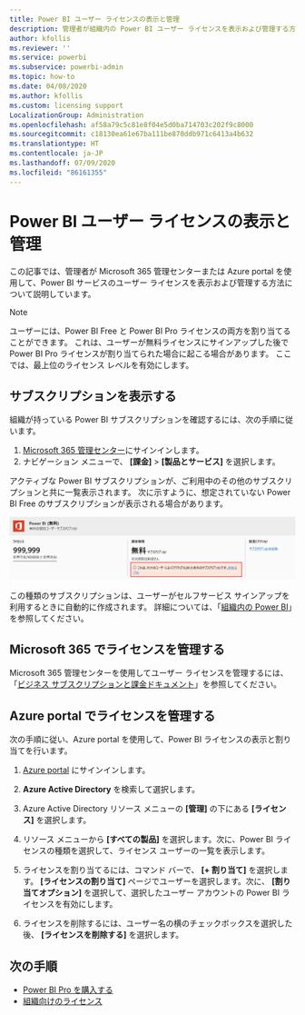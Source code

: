 ```yaml
---
title: Power BI ユーザー ライセンスの表示と管理
description: 管理者が組織内の Power BI ユーザー ライセンスを表示および管理する方法について説明します。
author: kfollis
ms.reviewer: ''
ms.service: powerbi
ms.subservice: powerbi-admin
ms.topic: how-to
ms.date: 04/08/2020
ms.author: kfollis
ms.custom: licensing support
LocalizationGroup: Administration
ms.openlocfilehash: af58a79c5c81e8f04e5d0ba714703c202f9c8000
ms.sourcegitcommit: c18130ea61e67ba111be870ddb971c6413a4b632
ms.translationtype: HT
ms.contentlocale: ja-JP
ms.lasthandoff: 07/09/2020
ms.locfileid: "86161355"
---
```

# <a name="view-and-manage-power-bi-user-licenses"></a>Power BI ユーザー ライセンスの表示と管理

この記事では、管理者が Microsoft 365 管理センターまたは Azure portal を使用して、Power BI サービスのユーザー ライセンスを表示および管理する方法について説明しています。

> [!NOTE]
>
>ユーザーには、Power BI Free と Power BI Pro ライセンスの両方を割り当てることができます。 これは、ユーザーが無料ライセンスにサインアップした後で Power BI Pro ライセンスが割り当てられた場合に起こる場合があります。 ここでは、最上位のライセンス レベルを有効にします。
>

## <a name="view-your-subscriptions"></a>サブスクリプションを表示する

組織が持っている Power BI サブスクリプションを確認するには、次の手順に従います。

1. [Microsoft 365 管理センター](https://admin.microsoft.com)にサインインします。
2. ナビゲーション メニューで、 **[課金]**  >  **[製品とサービス]** を選択します。

アクティブな Power BI サブスクリプションが、ご利用中のその他のサブスクリプションと共に一覧表示されます。 次に示すように、想定されていない Power BI Free のサブスクリプションが表示される場合があります。

  ![無料サブスクリプションが表示されている Power BI サブスクリプションのスクリーンショット。](media/service-admin-manage-licenses/power-bi-free-user-activated.png)

この種類のサブスクリプションは、ユーザーがセルフサービス サインアップを利用するときに自動的に作成されます。 詳細については、「[組織内の Power BI](https://docs.microsoft.com/microsoft-365/admin/misc/power-bi-in-your-organization?view=o365-worldwide)」を参照してください。

## <a name="manage-user-licenses-in-microsoft-365"></a>Microsoft 365 でライセンスを管理する

Microsoft 365 管理センターを使用してユーザー ライセンスを管理するには、「[ビジネス サブスクリプションと課金ドキュメント](https://docs.microsoft.com/microsoft-365/commerce/?view=o365-worldwide)」を参照してください。

## <a name="manage-user-licenses-in-azure-portal"></a>Azure portal でライセンスを管理する

次の手順に従い、Azure portal を使用して、Power BI ライセンスの表示と割り当てを行います。

1. [Azure portal](https://portal.azure.com) にサインインします。

2. **Azure Active Directory** を検索して選択します。

3. Azure Active Directory リソース メニューの **[管理]** の下にある **[ライセンス]** を選択します。

4. リソース メニューから **[すべての製品]** を選択します。次に、Power BI ライセンスの種類を選択して、ライセンス ユーザーの一覧を表示します。

5. ライセンスを割り当てるには、コマンド バーで、 **[+ 割り当て]** を選択します。 **[ライセンスの割り当て]** ページでユーザーを選択します。次に、 **[割り当てオプション]** を選択して、選択したユーザー アカウントの Power BI ライセンスを有効にします。

6. ライセンスを削除するには、ユーザー名の横のチェックボックスを選択した後、 **[ライセンスを削除する]** を選択します。

## <a name="next-steps"></a>次の手順

- [Power BI Pro を購入する](service-admin-purchasing-power-bi-pro.md)
- [組織向けのライセンス](service-admin-licensing-organization.md)
